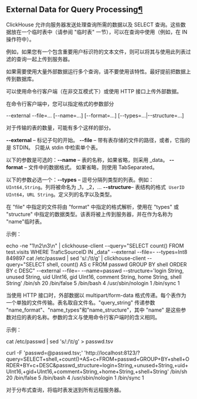 ## External Data for Query Processing[¶](https://clickhouse.yandex/docs/zh/single/#external-data-for-query-processing "Permanent link")

ClickHouse 允许向服务器发送处理查询所需的数据以及 SELECT 查询。这些数据放在一个临时表中（请参阅 "临时表" 一节），可以在查询中使用（例如，在 IN 操作符中）。

例如，如果您有一个包含重要用户标识符的文本文件，则可以将其与使用此列表过滤的查询一起上传到服务器。

如果需要使用大量外部数据运行多个查询，请不要使用该特性。最好提前把数据上传到数据库。

可以使用命令行客户端（在非交互模式下）或使用 HTTP 接口上传外部数据。

在命令行客户端中，您可以指定格式的参数部分

--external --file=... \[--name=...\] \[--format=...\] \[--types=...|--structure=...\]

对于传输的表的数量，可能有多个这样的部分。

**--external** – 标记子句的开始。 **--file** – 带有表存储的文件的路径，或者，它指的是 STDIN。 只能从 stdin 中检索单个表。

以下的参数是可选的：**--name** – 表的名称，如果省略，则采用 \_data。 **--format** – 文件中的数据格式。 如果省略，则使用 TabSeparated。

以下的参数必选一个：**--types** – 逗号分隔列类型的列表。例如：`UInt64,String`。列将被命名为 \_1，\_2，... **--structure**– 表结构的格式  `UserID UInt64`，`URL String`。定义列的名字以及类型。

在 "file" 中指定的文件将由 "format" 中指定的格式解析，使用在 "types" 或 "structure" 中指定的数据类型。该表将被上传到服务器，并在作为名称为 "name"临时表。

示例：

echo -ne "1\\n2\\n3\\n" | clickhouse-client --query="SELECT count() FROM test.visits WHERE TraficSourceID IN \_data" --external --file=\- --types=Int8
849897
cat /etc/passwd | sed 's/:/\\t/g' | clickhouse-client --query="SELECT shell, count() AS c FROM passwd GROUP BY shell ORDER BY c DESC" --external --file=\- --name=passwd --structure='login String, unused String, uid UInt16, gid UInt16, comment String, home String, shell String'
/bin/sh 20
/bin/false 5
/bin/bash 4
/usr/sbin/nologin 1
/bin/sync 1

当使用 HTTP 接口时，外部数据以 multipart/form-data 格式传递。每个表作为一个单独的文件传输。表名取自文件名。"query_string" 传递参数 "name_format"、"name_types"和"name_structure"，其中 "name" 是这些参数对应的表的名称。参数的含义与使用命令行客户端时的含义相同。

示例：

cat /etc/passwd | sed 's/:/\\t/g' \> passwd.tsv

curl -F 'passwd=@passwd.tsv;' 'http://localhost:8123/?query=SELECT+shell,+count()+AS+c+FROM+passwd+GROUP+BY+shell+ORDER+BY+c+DESC&passwd_structure=login+String,+unused+String,+uid+UInt16,+gid+UInt16,+comment+String,+home+String,+shell+String'
/bin/sh 20
/bin/false 5
/bin/bash 4
/usr/sbin/nologin 1
/bin/sync 1

对于分布式查询，将临时表发送到所有远程服务器。